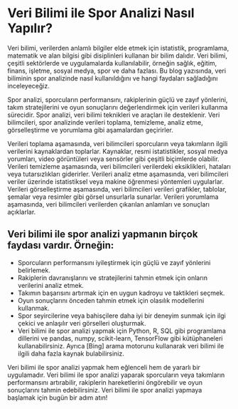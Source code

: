 # Veri Bilimi ile Spor Analizi Nasıl Yapılır?

Veri bilimi, verilerden anlamlı bilgiler elde etmek için istatistik, programlama, matematik ve alan bilgisi gibi disiplinleri kullanan bir bilim dalıdır. Veri bilimi, çeşitli sektörlerde ve uygulamalarda kullanılabilir, örneğin sağlık, eğitim, finans, işletme, sosyal medya, spor ve daha fazlası. Bu blog yazısında, veri biliminin spor analizinde nasıl kullanıldığını ve hangi faydaları sağladığını inceleyeceğiz.

Spor analizi, sporcuların performansını, rakiplerinin güçlü ve zayıf yönlerini, takım stratejilerini ve oyun sonuçlarını değerlendirmek için verileri kullanma sürecidir. Spor analizi, veri bilimi teknikleri ve araçları ile desteklenir. Veri bilimcileri, spor analizinde verileri toplama, temizleme, analiz etme, görselleştirme ve yorumlama gibi aşamalardan geçirirler.

Verileri toplama aşamasında, veri bilimcileri sporcuların veya takımların ilgili verilerini kaynaklardan toplarlar. Kaynaklar, resmi istatistikler, sosyal medya yorumları, video görüntüleri veya sensörler gibi çeşitli biçimlerde olabilir. Verileri temizleme aşamasında, veri bilimcileri verilerdeki eksiklikleri, hataları veya tutarsızlıkları giderirler. Verileri analiz etme aşamasında, veri bilimcileri veriler üzerinde istatistiksel veya makine öğrenmesi yöntemleri uygularlar. Verileri görselleştirme aşamasında, veri bilimcileri verileri grafikler, tablolar, şemalar veya resimler gibi görsel unsurlarla sunarlar. Verileri yorumlama aşamasında, veri bilimcileri verilerden çıkarılan anlamları ve sonuçları açıklarlar.

## Veri bilimi ile spor analizi yapmanın birçok faydası vardır. Örneğin:

- Sporcuların performansını iyileştirmek için güçlü ve zayıf yönlerini belirlemek.
- Rakiplerin davranışlarını ve stratejilerini tahmin etmek için onların verilerini analiz etmek.
- Takımın başarısını artırmak için en uygun kadroyu ve taktikleri seçmek.
- Oyun sonuçlarını önceden tahmin etmek için olasılık modellerini kullanmak.
- Spor seyircilerine veya bahisçilere daha iyi bir deneyim sunmak için ilgi çekici ve anlaşılır veri görselleri oluşturmak.
- Veri bilimi ile spor analizi yapmak için Python, R, SQL gibi programlama dillerini ve pandas, numpy, scikit-learn, TensorFlow gibi kütüphaneleri kullanabilirsiniz. Ayrıca [Bing] arama motorunu kullanarak veri bilimi ile ilgili daha fazla kaynak bulabilirsiniz.

Veri bilimi ile spor analizi yapmak hem eğlenceli hem de yararlı bir uygulamadır. Veri bilimi ile spor analizi yaparak sporcuların veya takımların performansını artırabilir, rakiplerin hareketlerini öngörebilir ve oyun sonuçlarını tahmin edebilirsiniz. Veri bilimi ile spor analizi yapmaya başlamak için bugün bir adım atın!
